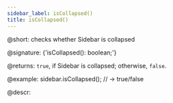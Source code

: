 ```yaml
---
sidebar_label: isCollapsed()
title: isCollapsed()
---          
```


@short: checks whether Sidebar is collapsed

@signature: {'isCollapsed(): boolean;'}

@returns:
`true`, if Sidebar is collapsed; otherwise, `false`.

@example:
sidebar.isCollapsed(); // -> true/false

@descr:

[comment]: # (@related: sidebar/work_with_sidebar.md#checking-if-sidebar-is-collapsed)
